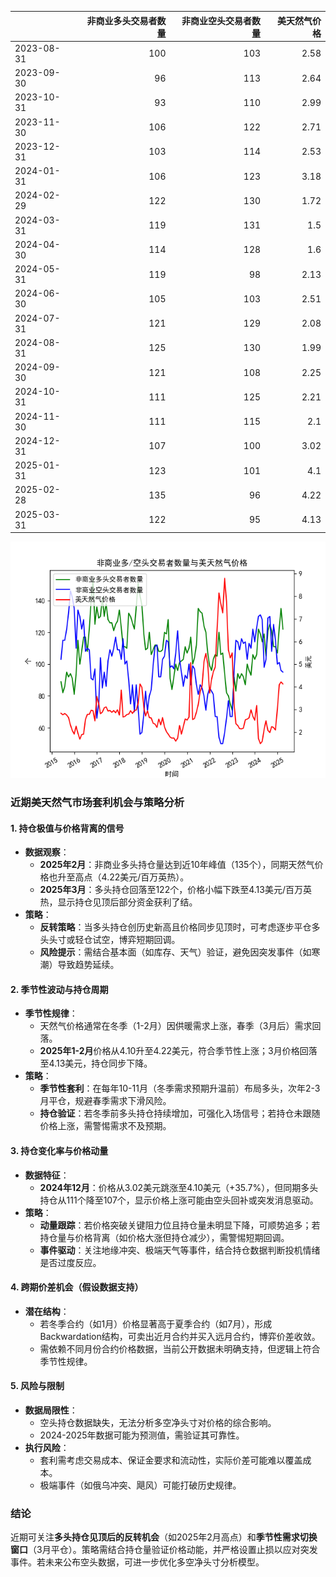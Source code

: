 |            |   非商业多头交易者数量 |   非商业空头交易者数量 |   美天然气价格 |
|:-----------|-----------------------:|-----------------------:|---------------:|
| 2023-08-31 |                    100 |                    103 |           2.58 |
| 2023-09-30 |                     96 |                    113 |           2.64 |
| 2023-10-31 |                     93 |                    110 |           2.99 |
| 2023-11-30 |                    106 |                    122 |           2.71 |
| 2023-12-31 |                    103 |                    114 |           2.53 |
| 2024-01-31 |                    106 |                    123 |           3.18 |
| 2024-02-29 |                    122 |                    130 |           1.72 |
| 2024-03-31 |                    119 |                    131 |           1.5  |
| 2024-04-30 |                    114 |                    128 |           1.6  |
| 2024-05-31 |                    119 |                     98 |           2.13 |
| 2024-06-30 |                    105 |                    103 |           2.51 |
| 2024-07-31 |                    121 |                    129 |           2.08 |
| 2024-08-31 |                    125 |                    130 |           1.99 |
| 2024-09-30 |                    121 |                    108 |           2.25 |
| 2024-10-31 |                    111 |                    125 |           2.21 |
| 2024-11-30 |                    111 |                    115 |           2.1  |
| 2024-12-31 |                    107 |                    100 |           3.02 |
| 2025-01-31 |                    123 |                    101 |           4.1  |
| 2025-02-28 |                    135 |                     96 |           4.22 |
| 2025-03-31 |                    122 |                     95 |           4.13 |

![图](NYMEX_cft.png)



### 近期美天然气市场套利机会与策略分析

#### 1. **持仓极值与价格背离的信号**
- **数据观察**：  
  - **2025年2月**：非商业多头持仓量达到近10年峰值（135个），同期天然气价格也升至高点（4.22美元/百万英热）。  
  - **2025年3月**：多头持仓回落至122个，价格小幅下跌至4.13美元/百万英热，显示持仓见顶后部分资金获利了结。  
- **策略**：  
  - **反转策略**：当多头持仓创历史新高且价格同步见顶时，可考虑逐步平仓多头头寸或轻仓试空，博弈短期回调。  
  - **风险提示**：需结合基本面（如库存、天气）验证，避免因突发事件（如寒潮）导致趋势延续。

#### 2. **季节性波动与持仓周期**
- **季节性规律**：  
  - 天然气价格通常在冬季（1-2月）因供暖需求上涨，春季（3月后）需求回落。  
  - **2025年1-2月**价格从4.10升至4.22美元，符合季节性上涨；3月价格回落至4.13美元，持仓同步下降。  
- **策略**：  
  - **季节性套利**：在每年10-11月（冬季需求预期升温前）布局多头，次年2-3月平仓，规避春季需求下滑风险。  
  - **持仓验证**：若冬季前多头持仓持续增加，可强化入场信号；若持仓未跟随价格上涨，需警惕需求不及预期。

#### 3. **持仓变化率与价格动量**
- **数据特征**：  
  - **2024年12月**：价格从3.02美元跳涨至4.10美元（+35.7%），但同期多头持仓从111个降至107个，显示价格上涨可能由空头回补或突发消息驱动。  
- **策略**：  
  - **动量跟踪**：若价格突破关键阻力位且持仓量未明显下降，可顺势追多；若持仓量与价格背离（如价格大涨但持仓减少），需警惕短期回调。  
  - **事件驱动**：关注地缘冲突、极端天气等事件，结合持仓数据判断投机情绪是否过度反应。

#### 4. **跨期价差机会（假设数据支持）**
- **潜在结构**：  
  - 若冬季合约（如1月）价格显著高于夏季合约（如7月），形成Backwardation结构，可卖出近月合约并买入远月合约，博弈价差收敛。  
  - 需依赖不同月份合约价格数据，当前公开数据未明确支持，但逻辑上符合季节性规律。

#### 5. **风险与限制**
- **数据局限性**：  
  - 空头持仓数据缺失，无法分析多空净头寸对价格的综合影响。  
  - 2024-2025年数据可能为预测值，需验证其可靠性。  
- **执行风险**：  
  - 套利需考虑交易成本、保证金要求和流动性，实际价差可能难以覆盖成本。  
  - 极端事件（如俄乌冲突、飓风）可能打破历史规律。

### 结论
近期可关注**多头持仓见顶后的反转机会**（如2025年2月高点）和**季节性需求切换窗口**（3月平仓）。策略需结合持仓量验证价格动能，并严格设置止损以应对突发事件。若未来公布空头数据，可进一步优化多空净头寸分析模型。